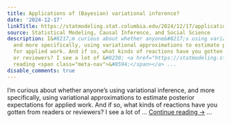 ```yaml
---
title: Applications of (Bayesian) variational inference?
date: '2024-12-17'
linkTitle: https://statmodeling.stat.columbia.edu/2024/12/17/applications-of-bayesian-variational-inference/
source: Statistical Modeling, Causal Inference, and Social Science
description: I&#8217;m curious about whether anyone&#8217;s using variational inference,
  and more specifically, using variational approximations to estimate posterior expectations
  for applied work. And if so, what kinds of reactions have you gotten from readers
  or reviewers? I see a lot of &#8230; <a href="https://statmodeling.stat.columbia.edu/2024/12/17/applications-of-bayesian-variational-inference/">Continue
  reading <span class="meta-nav">&#8594;</span></a> ...
disable_comments: true
---
```

I&#8217;m curious about whether anyone&#8217;s using variational inference, and more specifically, using variational approximations to estimate posterior expectations for applied work. And if so, what kinds of reactions have you gotten from readers or reviewers? I see a lot of &#8230; <a href="https://statmodeling.stat.columbia.edu/2024/12/17/applications-of-bayesian-variational-inference/">Continue reading <span class="meta-nav">&#8594;</span></a> ...